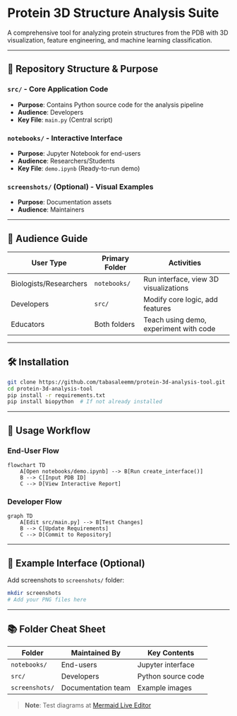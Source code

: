 # Protein 3D Structure Analysis Suite

A comprehensive tool for analyzing protein structures from the PDB with 3D visualization, feature engineering, and machine learning classification.

---

## 📂 Repository Structure & Purpose

### `src/` - Core Application Code
- **Purpose**: Contains Python source code for the analysis pipeline
- **Audience**: Developers
- **Key File**: `main.py` (Central script)

### `notebooks/` - Interactive Interface
- **Purpose**: Jupyter Notebook for end-users
- **Audience**: Researchers/Students
- **Key File**: `demo.ipynb` (Ready-to-run demo)

### `screenshots/` (Optional) - Visual Examples
- **Purpose**: Documentation assets
- **Audience**: Maintainers

---

## 👥 Audience Guide

| User Type               | Primary Folder      | Activities                              |
|-------------------------|---------------------|-----------------------------------------|
| Biologists/Researchers  | `notebooks/`        | Run interface, view 3D visualizations   |
| Developers              | `src/`              | Modify core logic, add features         |
| Educators               | Both folders        | Teach using demo, experiment with code  |

---

## 🛠️ Installation

```bash
git clone https://github.com/tabasaleemm/protein-3d-analysis-tool.git
cd protein-3d-analysis-tool
pip install -r requirements.txt
pip install biopython  # If not already installed
```

---
## 🚀 Usage Workflow

### End-User Flow
```mermaid
flowchart TD
    A[Open notebooks/demo.ipynb] --> B[Run create_interface()]
    B --> C[Input PDB ID]
    C --> D[View Interactive Report]
```

### Developer Flow
```mermaid
graph TD
    A[Edit src/main.py] --> B[Test Changes]
    B --> C[Update Requirements]
    C --> D[Commit to Repository]
```

---

## 📸 Example Interface (Optional)
Add screenshots to `screenshots/` folder:
```bash
mkdir screenshots
# Add your PNG files here
```

---

## 📚 Folder Cheat Sheet

| Folder         | Maintained By       | Key Contents                 |
|----------------|---------------------|------------------------------|
| `notebooks/`   | End-users           | Jupyter interface            |
| `src/`         | Developers          | Python source code           |
| `screenshots/` | Documentation team  | Example images               |

> **Note**: Test diagrams at [Mermaid Live Editor](https://mermaid-js.github.io/mermaid-live-editor/)
